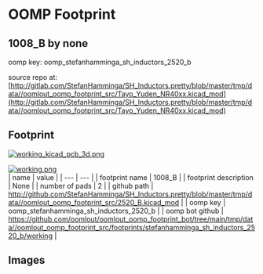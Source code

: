 # OOMP Footprint  
## 1008_B  by none  
  
oomp key: oomp_stefanhamminga_sh_inductors_2520_b  
  
source repo at: [http://gitlab.com/StefanHamminga/SH_Inductors.pretty/blob/master/tmp/data//oomlout_oomp_footprint_src/Tayo_Yuden_NR40xx.kicad_mod](http://gitlab.com/StefanHamminga/SH_Inductors.pretty/blob/master/tmp/data//oomlout_oomp_footprint_src/Tayo_Yuden_NR40xx.kicad_mod)  
## Footprint  
  
[![working_kicad_pcb_3d.png](working_kicad_pcb_3d_600.png)](working_kicad_pcb_3d.png)  
  
[![working.png](working_600.png)](working.png)  
| name | value | 
| --- | --- | 
| footprint name | 1008_B | 
| footprint description | None | 
| number of pads | 2 | 
| github path | http://github.com/StefanHamminga/SH_Inductors.pretty/blob/master/tmp/data//oomlout_oomp_footprint_src/2520_B.kicad_mod | 
| oomp key | oomp_stefanhamminga_sh_inductors_2520_b | 
| oomp bot github | https://github.com/oomlout/oomlout_oomp_footprint_bot/tree/main/tmp/data//oomlout_oomp_footprint_src/footprints/stefanhamminga_sh_inductors_2520_b/working | 
## Images  

